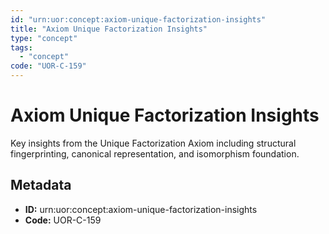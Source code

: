 ```yaml
---
id: "urn:uor:concept:axiom-unique-factorization-insights"
title: "Axiom Unique Factorization Insights"
type: "concept"
tags:
  - "concept"
code: "UOR-C-159"
---
```


# Axiom Unique Factorization Insights

Key insights from the Unique Factorization Axiom including structural fingerprinting, canonical representation, and isomorphism foundation.

## Metadata

- **ID:** urn:uor:concept:axiom-unique-factorization-insights
- **Code:** UOR-C-159

